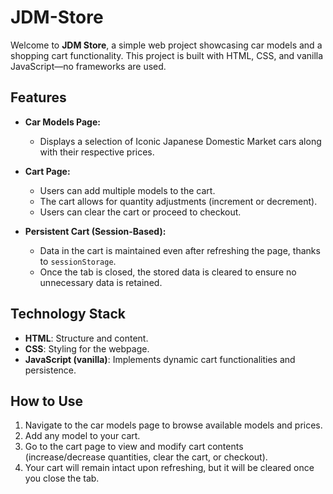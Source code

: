 # JDM-Store

Welcome to **JDM Store**, a simple web project showcasing car models and a shopping cart functionality. This project is built with HTML, CSS, and vanilla JavaScript—no frameworks are used. 

## Features

- **Car Models Page:** 
  - Displays a selection of Iconic Japanese Domestic Market cars along with their respective prices.
  
- **Cart Page:**
  - Users can add multiple models to the cart.
  - The cart allows for quantity adjustments (increment or decrement).
  - Users can clear the cart or proceed to checkout.

- **Persistent Cart (Session-Based):**
  - Data in the cart is maintained even after refreshing the page, thanks to `sessionStorage`.
  - Once the tab is closed, the stored data is cleared to ensure no unnecessary data is retained.

## Technology Stack

- **HTML**: Structure and content.
- **CSS**: Styling for the webpage.
- **JavaScript (vanilla)**: Implements dynamic cart functionalities and persistence.

## How to Use

1. Navigate to the car models page to browse available models and prices.
2. Add any model to your cart.
3. Go to the cart page to view and modify cart contents (increase/decrease quantities, clear the cart, or checkout).
4. Your cart will remain intact upon refreshing, but it will be cleared once you close the tab.

